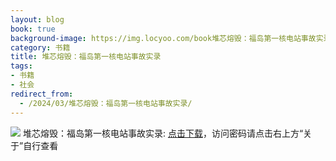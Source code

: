 ```yaml
---
layout: blog
book: true
background-image: https://img.locyoo.com/book堆芯熔毁：福岛第一核电站事故实录.jpg
category: 书籍
title: 堆芯熔毁：福岛第一核电站事故实录
tags:
- 书籍
- 社会
redirect_from:
  - /2024/03/堆芯熔毁：福岛第一核电站事故实录/
---
```

![](https://img.locyoo.com/book堆芯熔毁：福岛第一核电站事故实录.jpg)
堆芯熔毁：福岛第一核电站事故实录: <a name = "ref1" href="https://url18.ctfile.com/f/50983618-1269463606-da0b4c?p=3619">点击下载</a>，访问密码请点击右上方“关于”自行查看